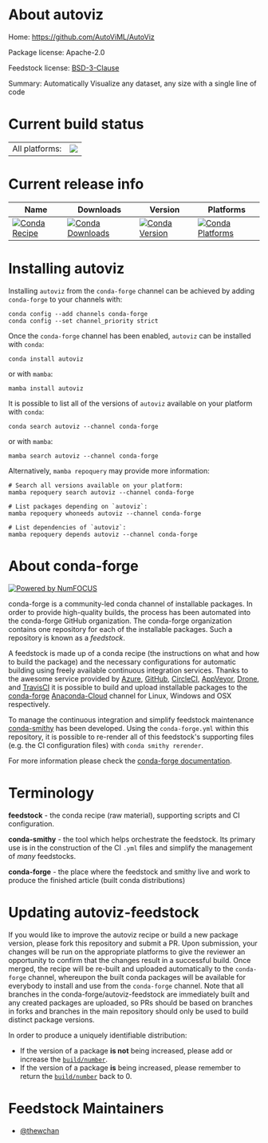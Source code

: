 About autoviz
=============

Home: https://github.com/AutoViML/AutoViz

Package license: Apache-2.0

Feedstock license: [BSD-3-Clause](https://github.com/conda-forge/autoviz-feedstock/blob/main/LICENSE.txt)

Summary: Automatically Visualize any dataset, any size with a single line of code

Current build status
====================


<table><tr><td>All platforms:</td>
    <td>
      <a href="https://dev.azure.com/conda-forge/feedstock-builds/_build/latest?definitionId=13710&branchName=main">
        <img src="https://dev.azure.com/conda-forge/feedstock-builds/_apis/build/status/autoviz-feedstock?branchName=main">
      </a>
    </td>
  </tr>
</table>

Current release info
====================

| Name | Downloads | Version | Platforms |
| --- | --- | --- | --- |
| [![Conda Recipe](https://img.shields.io/badge/recipe-autoviz-green.svg)](https://anaconda.org/conda-forge/autoviz) | [![Conda Downloads](https://img.shields.io/conda/dn/conda-forge/autoviz.svg)](https://anaconda.org/conda-forge/autoviz) | [![Conda Version](https://img.shields.io/conda/vn/conda-forge/autoviz.svg)](https://anaconda.org/conda-forge/autoviz) | [![Conda Platforms](https://img.shields.io/conda/pn/conda-forge/autoviz.svg)](https://anaconda.org/conda-forge/autoviz) |

Installing autoviz
==================

Installing `autoviz` from the `conda-forge` channel can be achieved by adding `conda-forge` to your channels with:

```
conda config --add channels conda-forge
conda config --set channel_priority strict
```

Once the `conda-forge` channel has been enabled, `autoviz` can be installed with `conda`:

```
conda install autoviz
```

or with `mamba`:

```
mamba install autoviz
```

It is possible to list all of the versions of `autoviz` available on your platform with `conda`:

```
conda search autoviz --channel conda-forge
```

or with `mamba`:

```
mamba search autoviz --channel conda-forge
```

Alternatively, `mamba repoquery` may provide more information:

```
# Search all versions available on your platform:
mamba repoquery search autoviz --channel conda-forge

# List packages depending on `autoviz`:
mamba repoquery whoneeds autoviz --channel conda-forge

# List dependencies of `autoviz`:
mamba repoquery depends autoviz --channel conda-forge
```


About conda-forge
=================

[![Powered by
NumFOCUS](https://img.shields.io/badge/powered%20by-NumFOCUS-orange.svg?style=flat&colorA=E1523D&colorB=007D8A)](https://numfocus.org)

conda-forge is a community-led conda channel of installable packages.
In order to provide high-quality builds, the process has been automated into the
conda-forge GitHub organization. The conda-forge organization contains one repository
for each of the installable packages. Such a repository is known as a *feedstock*.

A feedstock is made up of a conda recipe (the instructions on what and how to build
the package) and the necessary configurations for automatic building using freely
available continuous integration services. Thanks to the awesome service provided by
[Azure](https://azure.microsoft.com/en-us/services/devops/), [GitHub](https://github.com/),
[CircleCI](https://circleci.com/), [AppVeyor](https://www.appveyor.com/),
[Drone](https://cloud.drone.io/welcome), and [TravisCI](https://travis-ci.com/)
it is possible to build and upload installable packages to the
[conda-forge](https://anaconda.org/conda-forge) [Anaconda-Cloud](https://anaconda.org/)
channel for Linux, Windows and OSX respectively.

To manage the continuous integration and simplify feedstock maintenance
[conda-smithy](https://github.com/conda-forge/conda-smithy) has been developed.
Using the ``conda-forge.yml`` within this repository, it is possible to re-render all of
this feedstock's supporting files (e.g. the CI configuration files) with ``conda smithy rerender``.

For more information please check the [conda-forge documentation](https://conda-forge.org/docs/).

Terminology
===========

**feedstock** - the conda recipe (raw material), supporting scripts and CI configuration.

**conda-smithy** - the tool which helps orchestrate the feedstock.
                   Its primary use is in the construction of the CI ``.yml`` files
                   and simplify the management of *many* feedstocks.

**conda-forge** - the place where the feedstock and smithy live and work to
                  produce the finished article (built conda distributions)


Updating autoviz-feedstock
==========================

If you would like to improve the autoviz recipe or build a new
package version, please fork this repository and submit a PR. Upon submission,
your changes will be run on the appropriate platforms to give the reviewer an
opportunity to confirm that the changes result in a successful build. Once
merged, the recipe will be re-built and uploaded automatically to the
`conda-forge` channel, whereupon the built conda packages will be available for
everybody to install and use from the `conda-forge` channel.
Note that all branches in the conda-forge/autoviz-feedstock are
immediately built and any created packages are uploaded, so PRs should be based
on branches in forks and branches in the main repository should only be used to
build distinct package versions.

In order to produce a uniquely identifiable distribution:
 * If the version of a package **is not** being increased, please add or increase
   the [``build/number``](https://docs.conda.io/projects/conda-build/en/latest/resources/define-metadata.html#build-number-and-string).
 * If the version of a package **is** being increased, please remember to return
   the [``build/number``](https://docs.conda.io/projects/conda-build/en/latest/resources/define-metadata.html#build-number-and-string)
   back to 0.

Feedstock Maintainers
=====================

* [@thewchan](https://github.com/thewchan/)

